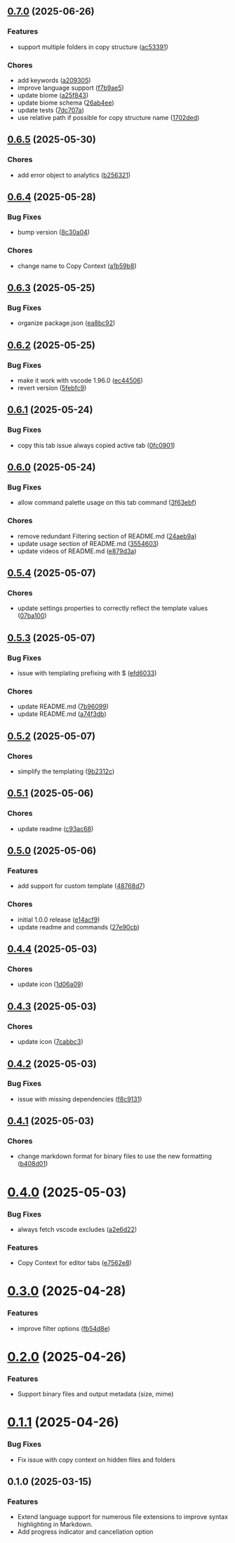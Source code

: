 ## [0.7.0](https://github.com/Fralleee/copy-context/compare/v0.6.5...v0.7.0) (2025-06-26)

### Features

* support multiple folders in copy structure ([ac53391](https://github.com/Fralleee/copy-context/commit/ac533911f04b4942f15e22f518ec2ad01654f0a9))

### Chores

* add keywords ([a209305](https://github.com/Fralleee/copy-context/commit/a209305d2904002d42989252a1011bed31b28a2f))
* improve language support ([f7b9ae5](https://github.com/Fralleee/copy-context/commit/f7b9ae550f745303ac2a853da8ba61b8ced23051))
* update biome ([a25f843](https://github.com/Fralleee/copy-context/commit/a25f84303f702a1987622ea447fafc863a1a947f))
* update biome schema ([26ab4ee](https://github.com/Fralleee/copy-context/commit/26ab4ee0f7c72c668973a218a7f2de339df5b2a6))
* update tests ([7dc707a](https://github.com/Fralleee/copy-context/commit/7dc707a6315073f9cf74da8ff75e05936a3230ff))
* use relative path if possible for copy structure name ([1702ded](https://github.com/Fralleee/copy-context/commit/1702ded1dc1b4f1a0abef24ec9d766ecef400c65))

## [0.6.5](https://github.com/Fralleee/copy-context/compare/v0.6.4...v0.6.5) (2025-05-30)

### Chores

* add error object to analytics ([b256321](https://github.com/Fralleee/copy-context/commit/b2563217c1d8fe592bf8c37017b0484233575e9c))

## [0.6.4](https://github.com/Fralleee/copy-context/compare/v0.6.3...v0.6.4) (2025-05-28)

### Bug Fixes

* bump version ([8c30a04](https://github.com/Fralleee/copy-context/commit/8c30a04f4d85a1e566bb86eb5170b584c489c835))

### Chores

* change name to Copy Context ([a1b59b8](https://github.com/Fralleee/copy-context/commit/a1b59b8e9ee0bb78ce76f97d804181db9ba72034))

## [0.6.3](https://github.com/Fralleee/copy-context/compare/v0.6.2...v0.6.3) (2025-05-25)

### Bug Fixes

* organize package.json ([ea8bc92](https://github.com/Fralleee/copy-context/commit/ea8bc92e5a37c3559be6bb41f3132dbaada62a2b))

## [0.6.2](https://github.com/Fralleee/copy-context/compare/v0.6.1...v0.6.2) (2025-05-25)

### Bug Fixes

* make it work with vscode 1.96.0 ([ec44506](https://github.com/Fralleee/copy-context/commit/ec44506e115905609f1cc55d7962c2b2c7f0498f))
* revert version ([5febfc9](https://github.com/Fralleee/copy-context/commit/5febfc9b8372513d1550923e77a408fac8f6ac5d))

## [0.6.1](https://github.com/Fralleee/copy-context/compare/v0.6.0...v0.6.1) (2025-05-24)

### Bug Fixes

* copy this tab issue always copied active tab ([0fc0901](https://github.com/Fralleee/copy-context/commit/0fc0901a300d9f74b67f12e8a4ffc0ec5043a2b0))

## [0.6.0](https://github.com/Fralleee/copy-context/compare/v0.5.4...v0.6.0) (2025-05-24)

### Bug Fixes

* allow command palette usage on this tab command ([3f63ebf](https://github.com/Fralleee/copy-context/commit/3f63ebfb070672166976919267d66f7ac78d8230))

### Chores

* remove redundant Filtering section of README.md ([24aeb9a](https://github.com/Fralleee/copy-context/commit/24aeb9ae67b7dc1119049a5c711a94a34f904e45))
* update usage section of README.md ([3554603](https://github.com/Fralleee/copy-context/commit/355460312b30697794d09cb3fd4de80de150f89e))
* update videos of README.md ([e879d3a](https://github.com/Fralleee/copy-context/commit/e879d3ab5841ab46307e6bee47ef84e1d78b5b05))

## [0.5.4](https://github.com/Fralleee/copy-context/compare/v0.5.3...v0.5.4) (2025-05-07)

### Chores

* update settings properties to correctly reflect the template values ([07ba100](https://github.com/Fralleee/copy-context/commit/07ba100ed9833c5703af54428f91b62b6ea7daf0))

## [0.5.3](https://github.com/Fralleee/copy-context/compare/v0.5.2...v0.5.3) (2025-05-07)

### Bug Fixes

* issue with templating prefixing with $ ([efd6033](https://github.com/Fralleee/copy-context/commit/efd6033169c4b9424a8c9ba62fef040a7de219af))

### Chores

* update README.md ([7b96099](https://github.com/Fralleee/copy-context/commit/7b96099fb397cb07ea9f3b63ed1abbdefe643851))
* update README.md ([a74f3db](https://github.com/Fralleee/copy-context/commit/a74f3db78955c697e2bdf4cb7dfbae5d6726bbcf))

## [0.5.2](https://github.com/Fralleee/copy-context/compare/v0.5.1...v0.5.2) (2025-05-07)

### Chores

* simplify the templating ([9b2312c](https://github.com/Fralleee/copy-context/commit/9b2312c26d25f6c437f275481edb00ae9e04dc6d))

## [0.5.1](https://github.com/Fralleee/copy-context/compare/v0.5.0...v0.5.1) (2025-05-06)

### Chores

* update readme ([c93ac68](https://github.com/Fralleee/copy-context/commit/c93ac684e9005d81cbb43b41f5a079ba9135aa36))

## [0.5.0](https://github.com/Fralleee/copy-context/compare/v0.4.4...v0.5.0) (2025-05-06)

### Features

* add support for custom template ([48768d7](https://github.com/Fralleee/copy-context/commit/48768d7948234fd8f09a1a96430d0f080b1c58a6))

### Chores

* initial 1.0.0 release ([e14acf9](https://github.com/Fralleee/copy-context/commit/e14acf96ba99d8c8319545cf8675ee1c0b6fe0eb))
* update readme and commands ([27e90cb](https://github.com/Fralleee/copy-context/commit/27e90cbc6e4ab37b740508b948de9159e1abbc3f))

## [0.4.4](https://github.com/Fralleee/copy-context/compare/v0.4.3...v0.4.4) (2025-05-03)

### Chores

* update icon ([1d06a09](https://github.com/Fralleee/copy-context/commit/1d06a09d834d1ea24393f390b6aa22b4b14daa34))

## [0.4.3](https://github.com/Fralleee/copy-context/compare/v0.4.2...v0.4.3) (2025-05-03)

### Chores

* update icon ([7cabbc3](https://github.com/Fralleee/copy-context/commit/7cabbc37a4146bb1008116f58d77c61823cc72b8))

## [0.4.2](https://github.com/Fralleee/copy-context/compare/v0.4.1...v0.4.2) (2025-05-03)

### Bug Fixes

* issue with missing dependencies ([f8c9131](https://github.com/Fralleee/copy-context/commit/f8c9131c6a848672104d6e22ce1d2d8bf577e649))

## [0.4.1](https://github.com/Fralleee/copy-context/compare/v0.4.0...v0.4.1) (2025-05-03)

### Chores

* change markdown format for binary files to use the new formatting ([b408d01](https://github.com/Fralleee/copy-context/commit/b408d01709eb5cd114aa255916aeea048283ed6c))

# [0.4.0](https://github.com/Fralleee/copy-context/compare/v0.3.0...v0.4.0) (2025-05-03)


### Bug Fixes

* always fetch vscode excludes ([a2e6d22](https://github.com/Fralleee/copy-context/commit/a2e6d22cadd0e720d73afb63db86b574039c2eeb))


### Features

* Copy Context for editor tabs ([e7562e8](https://github.com/Fralleee/copy-context/commit/e7562e853d53e79b39866c00b42e98fe8138c78d))

# [0.3.0](https://github.com/Fralleee/copy-context/compare/v0.2.0...v0.3.0) (2025-04-28)

### Features

* improve filter options ([fb54d8e](https://github.com/Fralleee/copy-context/commit/fb54d8ec18ad1a53c3c7709b8cf0f90bd4c5924b))

# [0.2.0](https://github.com/Fralleee/copy-context/compare/v0.1.1...v0.2.0) (2025-04-26)

### Features

* Support binary files and output metadata (size, mime)

# [0.1.1](https://github.com/Fralleee/copy-context/compare/v0.1.0...v0.1.1) (2025-04-26)

### Bug Fixes

* Fix issue with copy context on hidden files and folders

## 0.1.0 (2025-03-15)

### Features

* Extend language support for numerous file extensions to improve syntax highlighting in Markdown.
* Add progress indicator and cancellation option
